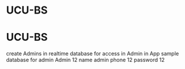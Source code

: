 # UCU-BS
# UCU-BS

create Admins in realtime database for access in Admin in App
sample database for admin
Admin
12
name admin
phone 12
password 12
